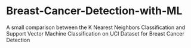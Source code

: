 # Breast-Cancer-Detection-with-ML
A small comparison between the K Nearest Neighbors Classification and Support Vector Machine Classification on UCI Dataset for Breast Cancer Detection 
